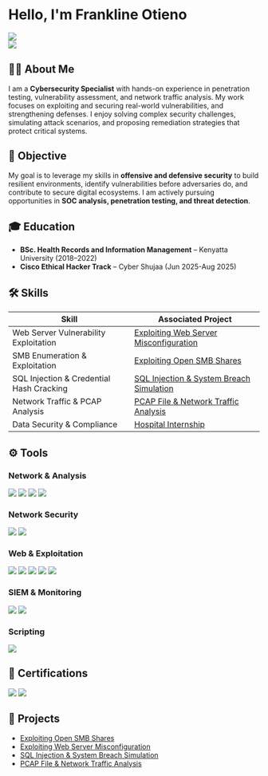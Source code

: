 # Hello, I'm Frankline Otieno  

<a href="mailto:franc.otieno22@gmail.com"><img src="https://img.shields.io/badge/-Email-D14836?&style=for-the-badge&logo=gmail&logoColor=white" /></a>  
<a href="https://www.credly.com/users/frankline-otieno.4bee4d61/badges#credly"><img src="https://img.shields.io/badge/-Credly-FF6B00?&style=for-the-badge&logo=credly&logoColor=white" /></a>  

## 👨‍💻 About Me  
I am a **Cybersecurity Specialist** with hands-on experience in penetration testing, vulnerability assessment, and network traffic analysis. My work focuses on exploiting and securing real-world vulnerabilities, and strengthening defenses. I enjoy solving complex security challenges, simulating attack scenarios, and proposing remediation strategies that protect critical systems.  

## 🎯 Objective  
My goal is to leverage my skills in **offensive and defensive security** to build resilient environments, identify vulnerabilities before adversaries do, and contribute to secure digital ecosystems. I am actively pursuing opportunities in **SOC analysis, penetration testing, and threat detection**.  

## 🎓 Education  
- **BSc. Health Records and Information Management** – Kenyatta University (2018–2022)  
- **Cisco Ethical Hacker Track** – Cyber Shujaa (Jun 2025-Aug 2025)  

## 🛠 Skills  

| Skill                                         | Associated Project                                                                 |
|-----------------------------------------------|------------------------------------------------------------------------------------|
| Web Server Vulnerability Exploitation         | <a href="https://github.com/FranklineO-sec/Exploiting-Web-Server-Misconfiguration/blob/main/README.md">Exploiting Web Server Misconfiguration</a>   |
| SMB Enumeration & Exploitation                | <a href="https://github.com/FranklineO-sec/Exploiting-Open-SMB-Shares/blob/main/README.md">Exploiting Open SMB Shares</a>                          |
| SQL Injection & Credential Hash Cracking      | <a href="https://github.com/FranklineO-sec/SQL-Injection-System-Breach-Simulation/blob/main/README.md">SQL Injection & System Breach Simulation</a>|
| Network Traffic & PCAP Analysis               | <a href="https://github.com/FranklineO-sec/PCAP-File-Network-Traffic-Analysis/blob/main/README.md">PCAP File & Network Traffic Analysis</a>       |
| Data Security & Compliance                    | [Hospital Internship](#hospital-internship)                                        |

## ⚙️ Tools  

### Network & Analysis  
<div>
    <img src="https://img.shields.io/badge/-Wireshark-1679A7?&style=for-the-badge&logo=Wireshark&logoColor=white" />
    <img src="https://img.shields.io/badge/-Nmap-2C2D72?&style=for-the-badge&logo=nmap&logoColor=white" />
    <img src="https://img.shields.io/badge/-Enum4Linux-000000?&style=for-the-badge&logo=linux&logoColor=white" />
  <img src="https://img.shields.io/badge/-SMBClient-00A300?&style=for-the-badge&logo=samba&logoColor=white" />
</div>

### Network Security  
<div>
    <img src="https://img.shields.io/badge/-Firewall-EF3B2D?&style=for-the-badge&logo=fortinet&logoColor=white" />
    <img src="https://img.shields.io/badge/-IDS/IPS-1C1C1C?&style=for-the-badge&logo=securityscorecard&logoColor=white" />
</div>

### Web & Exploitation  
<div>
    <img src="https://img.shields.io/badge/-Kali_Linux-557C94?&style=for-the-badge&logo=kalilinux&logoColor=white" />
    <img src="https://img.shields.io/badge/-SQLMap-CC0000?&style=for-the-badge&logo=databricks&logoColor=white" />
    <img src="https://img.shields.io/badge/-Nikto-FF6600?&style=for-the-badge&logo=apache&logoColor=white" />
    <img src="https://img.shields.io/badge/-Metasploit-512BD4?&style=for-the-badge&logo=metasploit&logoColor=white" />
    <img src="https://img.shields.io/badge/-Burp_Suite-FB542B?&style=for-the-badge&logo=burp&logoColor=white" />
</div>

### SIEM & Monitoring  
<div>
    <img src="https://img.shields.io/badge/-Splunk-000000?&style=for-the-badge&logo=Splunk&logoColor=white" />
  <img src="https://img.shields.io/badge/-IBM_QRadar-054ADA?&style=for-the-badge&logo=ibm&logoColor=white" />
</div>

### Scripting  
<div>
    <img src="https://img.shields.io/badge/-Python-3776AB?&style=for-the-badge&logo=python&logoColor=white" />
   
</div>

## 📜 Certifications  
<div>
<img src="https://img.shields.io/badge/-Cisco_Ethical_Hacker-1C1C1C?&style=for-the-badge&logo=cisco&logoColor=white" />
<img src="https://img.shields.io/badge/-AI_Career_Essentials-FF6F00?&style=for-the-badge&logo=google&logoColor=white" />
</div>

## 🚀 Projects  
- <a href="https://github.com/FranklineO-sec/Exploiting-Open-SMB-Shares/blob/main/README.md">Exploiting Open SMB Shares</a>
- <a href="https://github.com/FranklineO-sec/Exploiting-Web-Server-Misconfiguration/blob/main/README.md">Exploiting Web Server Misconfiguration</a>
- <a href="https://github.com/FranklineO-sec/SQL-Injection-System-Breach-Simulation/blob/main/README.md">SQL Injection & System Breach Simulation</a> 
- <a href="https://github.com/FranklineO-sec/PCAP-File-Network-Traffic-Analysis/blob/main/README.md">PCAP File & Network Traffic Analysis</a>
